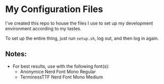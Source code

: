 # My Configuration Files

I've created this repo to house the files I use to set up my development environment according to my tastes.

To set up the entire thing, just run `setup.sh`, log out, and then log in again.

## Notes:
- For best results, use with the following font(s):
    - Anonymice Nerd Font Mono Regular
    - TerminessTTF Nerd Font Mono Medium
